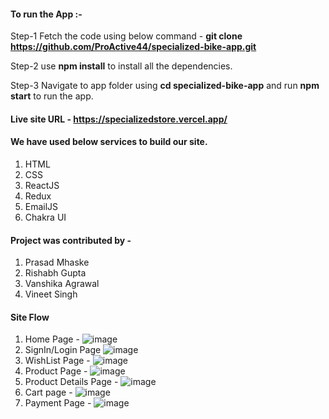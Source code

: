 #### To run the App :-

Step-1 Fetch the code using below command -
**git clone https://github.com/ProActive44/specialized-bike-app.git**

Step-2 use **npm install** to install all the dependencies.

Step-3 Navigate to app folder using **cd specialized-bike-app** and run **npm start** to run the app.

#### Live site URL - https://specializedstore.vercel.app/

#### We have used below services to build our site.
1. HTML
2. CSS
3. ReactJS
4. Redux
5. EmailJS
6. Chakra UI

#### Project was contributed by - 
1. Prasad Mhaske
2. Rishabh Gupta
3. Vanshika Agrawal
4. Vineet Singh

#### Site Flow
1. Home Page - 
![image](https://github.com/ProActive44/specialized-bike-app/assets/105164976/71e59a47-cd9c-4f2b-bd04-8bec9c754635)
 2. SignIn/Login Page 
![image](https://github.com/ProActive44/specialized-bike-app/assets/105164976/523c7e4a-cc62-465d-b4d0-90bbe2a9985d)
3. WishList Page -
![image](https://github.com/ProActive44/specialized-bike-app/assets/105164976/78bfdf79-fa4b-4eba-a897-e42af9bc1675)
4. Product Page -
![image](https://github.com/ProActive44/specialized-bike-app/assets/105164976/ca2bee15-c4c4-4d6d-b262-b0b691654aa1)
5. Product Details Page - 
![image](https://github.com/ProActive44/specialized-bike-app/assets/105164976/744f6005-0df5-430a-94b8-dc8bcfa39588)
6. Cart page - 
![image](https://github.com/ProActive44/specialized-bike-app/assets/105164976/de1ae23c-fe69-4fa7-8c13-0f3751cf6e45)
7. Payment Page - 
![image](https://github.com/ProActive44/specialized-bike-app/assets/105164976/4268c34c-fa48-404f-9471-4d92effdc867)

